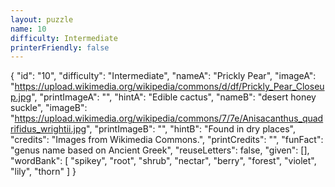 ```yaml
---
layout: puzzle
name: 10
difficulty: Intermediate
printerFriendly: false
---
```

{
    "id": "10",
    "difficulty": "Intermediate",
    "nameA": "Prickly Pear",
    "imageA": "https://upload.wikimedia.org/wikipedia/commons/d/df/Prickly_Pear_Closeup.jpg",
    "printImageA": "",
    "hintA": "Edible cactus",
    "nameB": "desert honey suckle",
    "imageB": "https://upload.wikimedia.org/wikipedia/commons/7/7e/Anisacanthus_quadrifidus_wrightii.jpg",
    "printImageB": "",
    "hintB": "Found in dry places",
    "credits": "Images from Wikimedia Commons.",
    "printCredits": "",
    "funFact": "genus name based on Ancient Greek",
    "reuseLetters": false,
    "given": [],
    "wordBank": [
        "spikey",
        "root",
        "shrub",
        "nectar",
        "berry",
        "forest",
        "violet",
        "lily",
        "thorn"
    ]
}